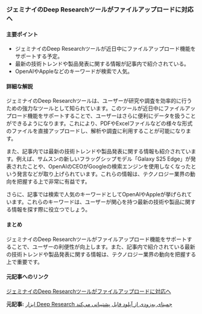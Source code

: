### ジェミナイのDeep Researchツールがファイルアップロードに対応へ

#### 主要ポイント
- ジェミナイのDeep Researchツールが近日中にファイルアップロード機能をサポートする予定。
- 最新の技術トレンドや製品発表に関する情報が記事内で紹介されている。
- OpenAIやAppleなどのキーワードが検索で人気。

#### 詳細な解説
ジェミナイのDeep Researchツールは、ユーザーが研究や調査を効率的に行うための強力なツールとして知られています。このツールが近日中にファイルアップロード機能をサポートすることで、ユーザーはさらに便利にデータを扱うことができるようになります。これにより、PDFやExcelファイルなどの様々な形式のファイルを直接アップロードし、解析や調査に利用することが可能になります。

また、記事内では最新の技術トレンドや製品発表に関する情報も紹介されています。例えば、サムスンの新しいフラッグシップモデル「Galaxy S25 Edge」が発表されたことや、OpenAIのCEOがGoogleの検索エンジンを使用しなくなったという発言などが取り上げられています。これらの情報は、テクノロジー業界の動向を把握する上で非常に有益です。

さらに、記事では検索で人気のキーワードとしてOpenAIやAppleが挙げられています。これらのキーワードは、ユーザーが関心を持つ最新の技術や製品に関する情報を探す際に役立つでしょう。

#### まとめ
ジェミナイのDeep Researchツールがファイルアップロード機能をサポートすることで、ユーザーの利便性が向上します。また、記事内で紹介されている最新の技術トレンドや製品発表に関する情報は、テクノロジー業界の動向を把握する上で重要です。

#### 元記事へのリンク
[ジェミナイのDeep Researchツールがファイルアップロードに対応へ](リンク先のURL)

**元記事:** [ابزار Deep Research جمینای به‌زودی از آپلود فایل پشتیبانی می‌کند](https://digiato.com/artificial-intelligence/gemini-deep-research-file-upload)